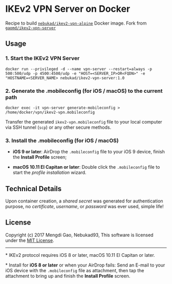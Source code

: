 # IKEv2 VPN Server on Docker

Recipe to build [`nebukad/ikev2-vpn-alpine`](https://registry.hub.docker.com/u/nebukad/ikev2-vpn-alpine/) Docker image. Fork from [`gaomd/ikev2-vpn-server`](https://hub.docker.com/r/gaomd/ikev2-vpn-server/)

## Usage

### 1. Start the IKEv2 VPN Server

    docker run --privileged -d --name vpn-server --restart=always -p 500:500/udp -p 4500:4500/udp -e "HOST=<SERVER_IP>OR<FQDN>" -e "HOSTNAME=<SERVER_NAME> nebukad/ikev2-vpn-server:1.0

### 2. Generate the .mobileconfig (for iOS / macOS) to the current path

    docker exec -it vpn-server generate-mobileconfig > /home/docker/vpn/ikev2-vpn.mobileconfig

Transfer the generated `ikev2-vpn.mobileconfig` file to your local computer via SSH tunnel (`scp`) or any other secure methods.

### 3. Install the .mobileconfig (for iOS / macOS)

- **iOS 9 or later**: AirDrop the `.mobileconfig` file to your iOS 9 device, finish the **Install Profile** screen;

- **macOS 10.11 El Capitan or later**: Double click the `.mobileconfig` file to start the *profile installation* wizard.

## Technical Details

Upon container creation, a *shared secret* was generated for authentication purpose, no *certificate*, *username*, or *password* was ever used, simple life!

## License

Copyright (c) 2017 Mengdi Gao, Nebukad93,  This software is licensed under the [MIT License](LICENSE).

---

\* IKEv2 protocol requires iOS 8 or later, macOS 10.11 El Capitan or later.

\* Install for **iOS 8 or later** or when your AirDrop fails: Send an E-mail to your iOS device with the `.mobileconfig` file as attachment, then tap the attachment to bring up and finish the **Install Profile** screen.
